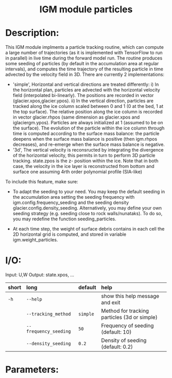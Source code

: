 
### <h1 align="center" id="title">IGM module particles </h1>

# Description:

This IGM module implments a particle tracking routine, which can compute 
a large number of trajectories (as it is implemented with TensorFlow to 
run in parallel) in live time during the forward model run. The routine 
produces some seeding of particles (by default in the accumulation area
 at regular intervals), and computes the time trajectory of the resulting 
 particle in time advected by the velocity field in 3D. 
 There are currently 2 implementations:
* 'simple', Horizontal and vertical directions are treated differently: 
i) In the horizontal plan, particles are advected with the horizontal velocity 
field (interpolated bi-linearly). The positions are recorded in vector 
(glacier.xpos,glacier.ypos). ii) In the vertical direction, particles are 
tracked along the ice column scaled between 0 and 1 (0 at the bed, 1 at 
the top surface). The relative position along the ice column is recorded 
in vector glacier.rhpos (same dimension as glacier.xpos and iglaciergm.ypos). 
Particles are always initialized at 1 (assumed to be on the surface). 
The evolution of the particle within the ice column through time is 
computed according to the surface mass balance: the particle deepens when 
the surface mass balance is positive (then igm.rhpos decreases), 
and re-emerge when the surface mass balance is negative.
* '3d', The vertical velocity is reconsructed by integrating the divergence 
of the horizontal velocity, this permits in turn to perform 3D particle tracking. 
state.zpos is the z- position within the ice.
Note that in both case, the velocity in the ice layer is reconstructed from 
bottom and surface one assuming 4rth order polynomial profile (SIA-like)

To include this feature, make sure:
* To adapt the seeding to your need. You may keep the default seeding in the 
accumulation area setting the seeding frequency with igm.config.frequency_seeding 
and the seeding density glacier.config.density_seeding. Alternatively, you may 
define your own seeding strategy (e.g. seeding close to rock walls/nunataks). 
To do so, you may redefine the function seeding_particles.

* At each time step, the weight of surface debris contains in each cell the 2D
 horizontal grid is computed, and stored in variable igm.weight_particles.

# I/O:

Input: U,W
Output: state.xpos, ...


|short|long|default|help|
| :--- | :--- | :--- | :--- |
|`-h`|`--help`||show this help message and exit|
||`--tracking_method`|`simple`|Method for tracking particles (3d or simple)|
||`--frequency_seeding`|`50`|Frequency of seeding (default: 10)|
||`--density_seeding`|`0.2`|Density of seeding (default: 0.2)|
 
# Parameters: 
